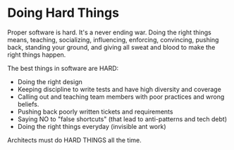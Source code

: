 # Doing Hard Things

Proper software is hard. It's a never ending war. Doing the right things means, teaching, socializing, influencing, enforcing, convincing, pushing back, standing your ground, and giving all sweat and blood to make the right things happen.

The best things in software are HARD:
* Doing the right design
* Keeping discipline to write tests and have high diversity and coverage
* Calling out and teaching team members with poor practices and wrong beliefs.
* Pushing back poorly written tickets and requirements
* Saying NO to "false shortcuts" (that lead to anti-patterns and tech debt)
* Doing the right things everyday (invisible ant work)

Architects must do HARD THINGS all the time. 